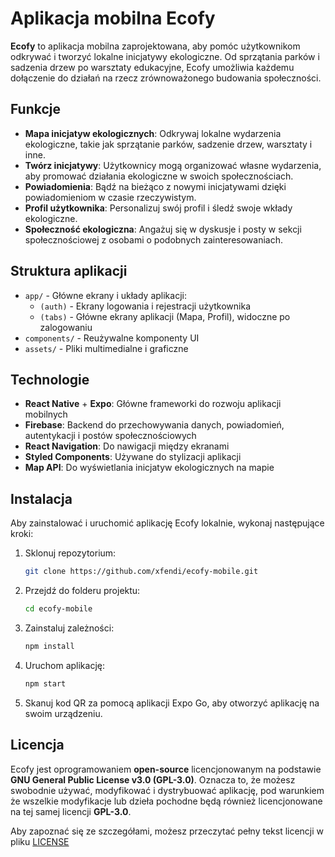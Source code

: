 # Aplikacja mobilna Ecofy

**Ecofy** to aplikacja mobilna zaprojektowana, aby pomóc użytkownikom odkrywać i tworzyć lokalne inicjatywy ekologiczne. Od sprzątania parków i sadzenia drzew po warsztaty edukacyjne, Ecofy umożliwia każdemu dołączenie do działań na rzecz zrównoważonego budowania społeczności.

## Funkcje

- **Mapa inicjatyw ekologicznych**: Odkrywaj lokalne wydarzenia ekologiczne, takie jak sprzątanie parków, sadzenie drzew, warsztaty i inne.
- **Twórz inicjatywy**: Użytkownicy mogą organizować własne wydarzenia, aby promować działania ekologiczne w swoich społecznościach.
- **Powiadomienia**: Bądź na bieżąco z nowymi inicjatywami dzięki powiadomieniom w czasie rzeczywistym.
- **Profil użytkownika**: Personalizuj swój profil i śledź swoje wkłady ekologiczne.
- **Społeczność ekologiczna**: Angażuj się w dyskusje i posty w sekcji społecznościowej z osobami o podobnych zainteresowaniach.

## Struktura aplikacji

- `app/` - Główne ekrany i układy aplikacji:
  - `(auth)` - Ekrany logowania i rejestracji użytkownika
  - `(tabs)` - Główne ekrany aplikacji (Mapa, Profil), widoczne po zalogowaniu
- `components/` - Reużywalne komponenty UI
- `assets/` - Pliki multimedialne i graficzne

## Technologie

- **React Native** + **Expo**: Główne frameworki do rozwoju aplikacji mobilnych
- **Firebase**: Backend do przechowywania danych, powiadomień, autentykacji i postów społecznościowych
- **React Navigation**: Do nawigacji między ekranami
- **Styled Components**: Używane do stylizacji aplikacji
- **Map API**: Do wyświetlania inicjatyw ekologicznych na mapie

## Instalacja

Aby zainstalować i uruchomić aplikację Ecofy lokalnie, wykonaj następujące kroki:

1. Sklonuj repozytorium:
   ```bash
   git clone https://github.com/xfendi/ecofy-mobile.git
   ```

2. Przejdź do folderu projektu:
   ```bash
   cd ecofy-mobile
   ```

3. Zainstaluj zależności:
   ```bash
   npm install
   ```

4. Uruchom aplikację:
   ```bash
   npm start
   ```

5. Skanuj kod QR za pomocą aplikacji Expo Go, aby otworzyć aplikację na swoim urządzeniu.

## Licencja

Ecofy jest oprogramowaniem **open-source** licencjonowanym na podstawie **GNU General Public License v3.0 (GPL-3.0)**. Oznacza to, że możesz swobodnie używać, modyfikować i dystrybuować aplikację, pod warunkiem że wszelkie modyfikacje lub dzieła pochodne będą również licencjonowane na tej samej licencji **GPL-3.0**.

Aby zapoznać się ze szczegółami, możesz przeczytać pełny tekst licencji w pliku [LICENSE](LICENSE)
